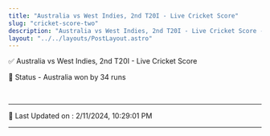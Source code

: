 ```yaml
---
title: "Australia vs West Indies, 2nd T20I - Live Cricket Score"
slug: "cricket-score-two"
description: "Australia vs West Indies, 2nd T20I - Live Cricket Score - Australia won by 34 runs."
layout: "../../layouts/PostLayout.astro"
--- 
```


✅ Australia vs West Indies, 2nd T20I - Live Cricket Score

📑 Status - Australia won by 34 runs

<br />

***

📝 Last Updated on : 2/11/2024, 10:29:01 PM

***


